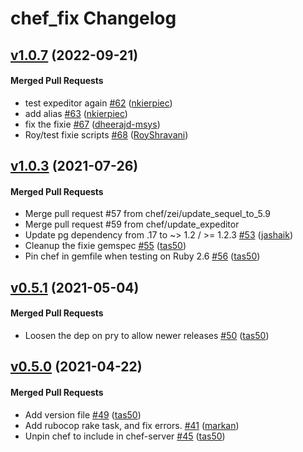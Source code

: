 # chef_fix Changelog

<!-- latest_release -->
<!-- latest_release -->

<!-- release_rollup -->
<!-- release_rollup -->

<!-- latest_stable_release -->
## [v1.0.7](https://github.com/chef/fixie/tree/v1.0.7) (2022-09-21)

#### Merged Pull Requests
- test expeditor again [#62](https://github.com/chef/fixie/pull/62) ([nkierpiec](https://github.com/nkierpiec))
- add alias [#63](https://github.com/chef/fixie/pull/63) ([nkierpiec](https://github.com/nkierpiec))
- fix the fixie [#67](https://github.com/chef/fixie/pull/67) ([dheerajd-msys](https://github.com/dheerajd-msys))
- Roy/test fixie scripts [#68](https://github.com/chef/fixie/pull/68) ([RoyShravani](https://github.com/RoyShravani))
<!-- latest_stable_release -->

## [v1.0.3](https://github.com/chef/fixie/tree/v1.0.3) (2021-07-26)

#### Merged Pull Requests
- Merge pull request #57 from chef/zei/update_sequel_to_5.9 
- Merge pull request #59 from chef/update_expeditor 
- Update pg dependency from .17 to ~&gt; 1.2 / &gt;= 1.2.3 [#53](https://github.com/chef/fixie/pull/53) ([jashaik](https://github.com/jashaik))
- Cleanup the fixie gemspec [#55](https://github.com/chef/fixie/pull/55) ([tas50](https://github.com/tas50))
- Pin chef in gemfile when testing on Ruby 2.6 [#56](https://github.com/chef/fixie/pull/56) ([tas50](https://github.com/tas50))

## [v0.5.1](https://github.com/chef/fixie/tree/v0.5.1) (2021-05-04)

#### Merged Pull Requests
- Loosen the dep on pry to allow newer releases [#50](https://github.com/chef/fixie/pull/50) ([tas50](https://github.com/tas50))

## [v0.5.0](https://github.com/chef/fixie/tree/v0.5.0) (2021-04-22)

#### Merged Pull Requests
- Add version file [#49](https://github.com/chef/fixie/pull/49) ([tas50](https://github.com/tas50))
- Add rubocop rake task, and fix errors. [#41](https://github.com/chef/fixie/pull/41) ([markan](https://github.com/markan))
- Unpin chef to include in chef-server [#45](https://github.com/chef/fixie/pull/45) ([tas50](https://github.com/tas50))